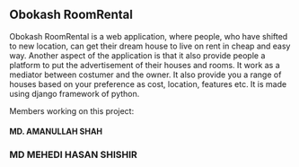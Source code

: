 ## Obokash RoomRental
Obokash RoomRental is a web application, where people, who have shifted to new location, can get their dream house to live on rent in cheap and easy way.
Another aspect of the application is that it also provide people a platform to put the advertisement of their houses and rooms.
It work as a mediator between costumer and the owner.
It also provide you a range of houses based on your preference as cost, location, features etc.
It is made using django framework of python.


Members working on this project:
#### MD. AMANULLAH SHAH
### MD MEHEDI HASAN SHISHIR
